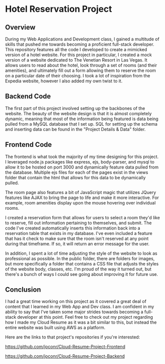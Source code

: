 # Hotel Reservation Project
## Overview
During my Web Applications and Development class, I gained a multitude of skills that pushed me towards becoming a proficient full-stack developer. This repository features all the code I developed to create a mimicked version of a hotel website. For this project in particular, I created a mock version of a website dedicated to The Venetian Resort in Las Vegas. It allows users to read about the hotel, look through a set of rooms (and their amenities), and ultimately fill out a form allowing them to reserve the room on a particular date of their choosing. I took a lot of inspiration from the Expedia website, however I also added my own twist to it. 

## Backend Code
The first part of this project involved setting up the backbones of the website. The beauty of the website design is that it is almost completely dynamic, meaning that most of the information being featured is data being pulled from a MySQL database that I set up. SQL for setting up the schema and inserting data can be found in the "Project Details & Data" folder. 

## Frontend Code
The frontend is what took the majority of my time designing for this project. I leveraged node.js packages like express, ejs, body-parser, and mysql to allow it to be hosted on port 3000 and dynamically feature data pulled from the database. Multiple ejs files for each of the pages exist in the views folder that contain the html that allows for this data to be dynamically pulled. 

The room page also features a bit of JavaScript magic that utilizes JQuery features like AJAX to bring the page to life and make it more interactive. For example, room amenities display upon the mouse hovering over individual rooms. 

I created a reservation form that allows for users to select a room they'd like to reserve, fill out information pertaining to themselves, and submit. The code I've created automatically inserts this information back into a reservation table that exists in my database. I've even included a feature that has it check to make sure that the room isn't reserved at any point during that timeframe. If so, it will return an error message for the user. 

In addition, I spent a lot of time adjusting the style of the website to look as professional as possible. In the public folder, there are folders for images, but more specifically a folder that contains a CSS file that adjusts the styles of the website body, classes, etc. I'm proud of the way it turned out, but there's a bunch of ways I could see going about improving it for future use. 

## Conclusion
I had a great time working on this project as it covered a great deal of content that I learned in my Web App and Dev class. I am confident in my ability to say that I've taken some major strides towards becoming a full-stack developer at this point. Feel free to check out my project regarding how I made my Cloud Resume as it was a bit similar to this, but instead the entire website was built using AWS as a platform. 

Here are the links to that project's repositories if you're interested:

https://github.com/joconr/Cloud-Resume-Project-Frontend

https://github.com/joconr/Cloud-Resume-Project-Backend
